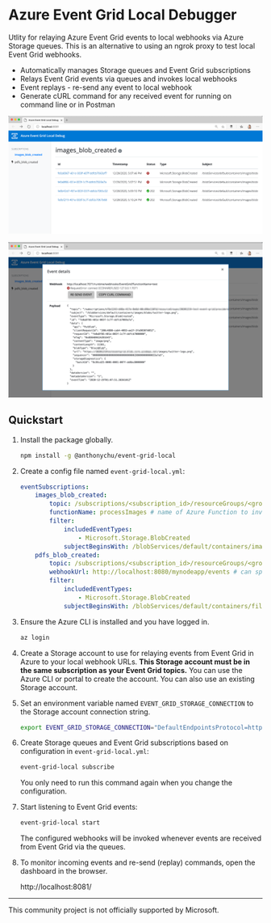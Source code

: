 # Azure Event Grid Local Debugger

Utlity for relaying Azure Event Grid events to local webhooks via Azure Storage queues. This is an alternative to using an ngrok proxy to test local Event Grid webhooks.

- Automatically manages Storage queues and Event Grid subscriptions
- Relays Event Grid events via queues and invokes local webhooks
- Event replays - re-send any event to local webhook
- Generate cURL command for any received event for running on command line or in Postman

![Screenshot1](media/screenshot1.png)

![Screenshot2](media/screenshot2.png)

## Quickstart

1. Install the package globally.

    ```bash
    npm install -g @anthonychu/event-grid-local
    ```

1. Create a config file named `event-grid-local.yml`:

    ```yaml
    eventSubscriptions:
        images_blob_created:
            topic: /subscriptions/<subscription_id>/resourceGroups/<group>/providers/microsoft.storage/storageaccounts/<account> # resource id of Event Grid topic to subscribe to
            functionName: processImages # name of Azure Function to invoke locally when event is received
            filter:
                includedEventTypes:
                    - Microsoft.Storage.BlobCreated
                subjectBeginsWith: /blobServices/default/containers/images/blobs/
        pdfs_blob_created:
            topic: /subscriptions/<subscription_id>/resourceGroups/<group>/providers/microsoft.storage/storageaccounts/<account>
            webhookUrl: http://localhost:8080/mynodeapp/events # can specify a URL instead of a function name
            filter:
                includedEventTypes:
                    - Microsoft.Storage.BlobCreated
                subjectBeginsWith: /blobServices/default/containers/files/blobs/
    ```

1. Ensure the Azure CLI is installed and you have logged in.

    ```bash
    az login
    ```

1. Create a Storage account to use for relaying events from Event Grid in Azure to your local webhook URLs. **This Storage account must be in the same subscription as your Event Grid topics.** You can use the Azure CLI or portal to create the account. You can also use an existing Storage account.

1. Set an environment variable named `EVENT_GRID_STORAGE_CONNECTION` to the Storage account connection string.

    ```bash
    export EVENT_GRID_STORAGE_CONNECTION="DefaultEndpointsProtocol=https;AccountName=<account_name>;AccountKey=<key>;EndpointSuffix=core.windows.net"
    ```

1. Create Storage queues and Event Grid subscriptions based on configuration in `event-grid-local.yml`:

    ```bash
    event-grid-local subscribe
    ```

    You only need to run this command again when you change the configuration.

1. Start listening to Event Grid events:

    ```bash
    event-grid-local start
    ```

    The configured webhooks will be invoked whenever events are received from Event Grid via the queues.

1. To monitor incoming events and re-send (replay) commands, open the dashboard in the browser.

    http://localhost:8081/

---

This community project is not officially supported by Microsoft.

